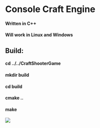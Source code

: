 # Console Craft Engine
#### Written in C++
#### Will work in Linux and Windows

## Build:
#### cd ../../CraftShooterGame
#### mkdir build
#### cd build
#### cmake ..
#### make

![](https://i.imgur.com/CzWwIyO.gif)
